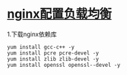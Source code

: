 # [nginx配置负载均衡](https://www.jianshu.com/p/34af13579c75)  
1.下载nginx依赖库  
```
yum install gcc-c++ -y  
yum install pcre pcre-devel -y  
yum install zlib zlib-devel -y  
yum install openssl openssl--devel -y  
```
